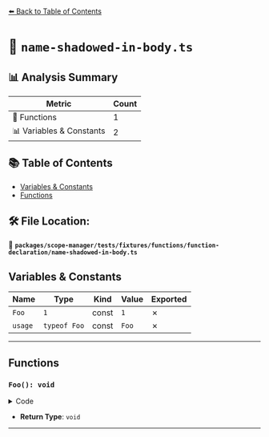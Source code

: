 [⬅️ Back to Table of Contents](../../../../../../index.md)

# 📄 `name-shadowed-in-body.ts`

## 📊 Analysis Summary

| Metric | Count |
|--------|-------|
| 🔧 Functions | 1 |
| 📊 Variables & Constants | 2 |

## 📚 Table of Contents

- [Variables & Constants](#variables-constants)
- [Functions](#functions)

## 🛠️ File Location:
📂 **`packages/scope-manager/tests/fixtures/functions/function-declaration/name-shadowed-in-body.ts`**

## Variables & Constants

| Name | Type | Kind | Value | Exported |
|------|------|------|-------|----------|
| `Foo` | `1` | const | `1` | ✗ |
| `usage` | `typeof Foo` | const | `Foo` | ✗ |


---

## Functions

### `Foo(): void`

<details><summary>Code</summary>

```ts
function Foo() {
  const Foo = 1;
}
```
</details>

- **Return Type**: `void`

---